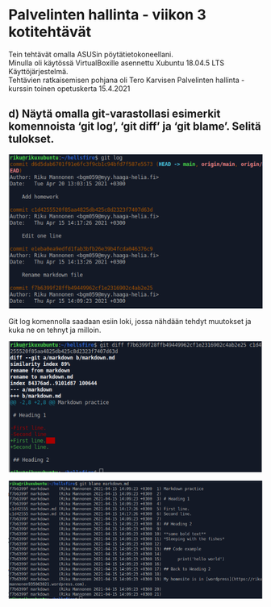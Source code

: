 # Palvelinten hallinta - viikon 3 kotitehtävät

Tein tehtävät omalla ASUSin pöytätietokoneellani.   
Minulla oli käytössä VirtualBoxille asennettu Xubuntu 18.04.5 LTS Käyttöjärjestelmä.   
Tehtävien ratkaisemisen pohjana oli Tero Karvisen Palvelinten hallinta -kurssin toinen opetuskerta 15.4.2021

## d) Näytä omalla git-varastollasi esimerkit komennoista ‘git log’, ‘git diff’ ja ‘git blame’. Selitä tulokset.

![](ph3.1.png)

Git log komennolla saadaan esiin loki, jossa nähdään tehdyt muutokset ja kuka ne on tehnyt ja milloin.

![](ph3.2.png)

![](ph3.3.png)

